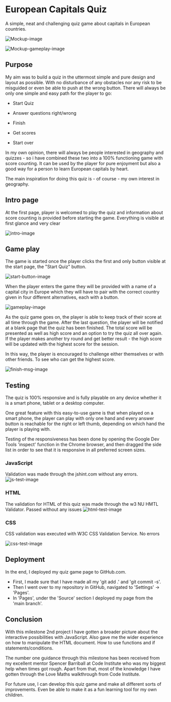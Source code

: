 

# European Capitals Quiz


A simple, neat and challenging quiz game about capitals in European countries.

![Mockup-image](/assets/images/quiz-mockup.png)

![Mockup-gameplay-image](/assets/images/gameplay-mockup.png)

## Purpose

My aim was to build a quiz in the uttermost simple and pure design and layout as possible. 
With no disturbance of any obstacles nor any risk to be misguided or even be able to push at the wrong button.
There will always be only one simple and easy path for the player to go:

- Start Quiz

- Answer questions right/wrong

- Finish

- Get scores

- Start over

In my own opinion, there will always be people interested in geography and quizzes - so i have combined these two
into a 100% functioning game with score counting. It can be used by the player for pure enjoyment but also a good way 
for a person to learn European capitals by heart.

The main inspiration for doing this quiz is - of course - my own interest in geography.

## Intro page

At the first page, player is welcomed to play the quiz and information about score counting is provided before starting the game. Everything is visible at first glance and very clear

![intro-image](/assets/images/intro-msg.png)

## Game play

The game is started once the player clicks the first and only button visible at the start page, the "Start Quiz" button.

![start-button-image](/assets/images/start-button.png)

When the player enters the game they will be provided with a name of a capital city in Europe which they will have to pair with the correct country given in four different alternatives, each with a button.

![gameplay-image](/assets/images/gameplay-quiz.png)

As the quiz game goes on, the player is able to keep track of their score at all time through the game.
After the last question, the player will be notified at a blank page that the quiz has been finished.
The total score will be presented as well as high score and an option to try the quiz all over again.
If the player makes another try round and get better result - the high score will be updated with the highest score for the session.

In this way, the player is encouraged to challenge either themselves or with other friends. To see who can get the highest score.

![finish-msg-image](/assets/images/Finish-message.png)


## Testing

The quiz is 100% responsive and is fully playable on any device whether it is a smart phone, tablet or a desktop computer.

One great feature with this easy-to-use game is that when played on a smart phone, the player can play with only one hand and every answer button is 
reachable for the right or left thumb, depending on which hand the player is playing with.

Testing of the responsiveness has been done by opening the Google Dev Tools 'inspect' function in the Chrome browser, and then dragged the side list in order to see that it is responsive in all preferred screen sizes.

### JavaScript

Validation was made through the jshint.com without any errors.
![js-test-image](/assets/images/js-test.png)

### HTML

The validation for HTML of this quiz was made through the w3 NU HMTL Validator. 
Passed without any issues
![html-test-image](/assets/images/html-test.png)

### CSS

CSS validation was executed with W3C CSS Validation Service.
No errors

![css-test-image](/assets/images/css-test.png)


## Deployment

In the end, I deployed my quiz game page to GitHub.com.
- First, I made sure that I have made all my 'git add .' and 'git commit -s'.
- Then I went over to my repository in GitHub, navigated to 'Settings' -> 'Pages'.
- In 'Pages', under the 'Source' section I deployed my page from the 'main branch'.


## Conclusion

With this milestone 2nd project I have gotten a broader picture about the interactive possibilities with
JavaScript. Also gave me the wider experience on how to manipulate the HTML document. How to use functions and if statements/conditions.

The number one guidance through this milestone has been received from my excellent mentor Spencer Barriball
at Code Institute who was my biggest help when times got rough. 
Apart from that, most of the knowledge I have gotten through the Love Maths walkthrough from Code Institute.

For future use, I can develop this quiz game and make all different sorts of improvements. Even be able to make it as 
a fun learning tool for my own children.







